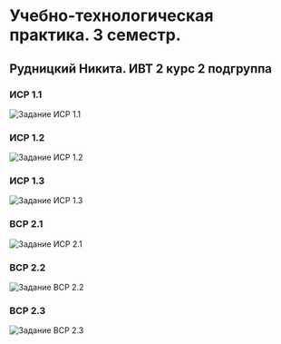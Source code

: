 # Учебно-технологическая практика. 3 семестр.

## Рудницкий Никита. ИВТ 2 курс 2 подгруппа

### ИСР 1.1

![Задание ИСР 1.1](http://qrcoder.ru/code/?https%3A%2F%2Fgit.herzen.spb.ru%2F190575%2F3rd-sem_practice%2Fblob%2Fmaster%2F%C8%D1%D0%2F1.1.pdf&4&0)

### ИСР 1.2

![Задание ИСР 1.2]()

### ИСР 1.3

![Задание ИСР 1.3]()

### ВСР 2.1

![Задание ИСР 2.1](http://qrcoder.ru/code/?https%3A%2F%2Fgit.herzen.spb.ru%2F190575%2F3rd-sem_practice%2Fblob%2Fmaster%2F%C2%D1%D0%2F2.1.pdf&4&0)

### ВСР 2.2

![Задание ВСР 2.2](http://qrcoder.ru/code/?https%3A%2F%2Fgit.herzen.spb.ru%2F190575%2F3rd-sem_practice%2Fblob%2Fmaster%2F%C2%D1%D0%2F2.2.pdf&4&0)

### ВСР 2.3

![Задание ВСР 2.3](http://qrcoder.ru/code/?https%3A%2F%2Fgit.herzen.spb.ru%2F190575%2F3rd-sem_practice%2Fblob%2Fmaster%2F%C2%D1%D0%2F2.3.pdf&4&0)